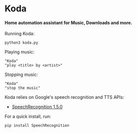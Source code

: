 # Koda 
#### Home automation assistant for Music, Downloads and more.

Running Koda:

    python3 koda.py

Playing music:

    "Koda"
    "play <title> by <artist>"

Stopping music:

    "Koda"
    "stop the music"
    
Koda relies on Google's speech recognition and TTS APIs:
* [SpeechRecognition 1.5.0](https://pypi.python.org/pypi/SpeechRecognition/)

For a quick install, run:

    pip install SpeechRecognition

